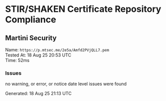 # STIR/SHAKEN Certificate Repository Compliance

## Martini Security

Name: `https://p.mtsec.me/2e5a/Amfd2PVjQLL7.pem`\
Tested At: 18 Aug 25 20:53 UTC\
Time: 52ms

### Issues

no warning, or error, or notice date level issues were found

Generated: 18 Aug 25 21:13 UTC